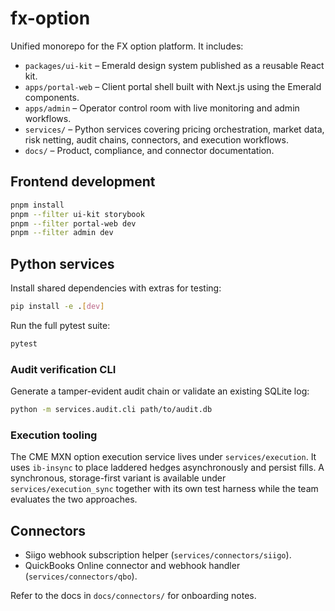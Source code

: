 # fx-option

Unified monorepo for the FX option platform. It includes:

- `packages/ui-kit` – Emerald design system published as a reusable React kit.
- `apps/portal-web` – Client portal shell built with Next.js using the Emerald components.
- `apps/admin` – Operator control room with live monitoring and admin workflows.
- `services/` – Python services covering pricing orchestration, market data, risk netting, audit chains, connectors, and execution workflows.
- `docs/` – Product, compliance, and connector documentation.

## Frontend development

```bash
pnpm install
pnpm --filter ui-kit storybook
pnpm --filter portal-web dev
pnpm --filter admin dev
```

## Python services

Install shared dependencies with extras for testing:

```bash
pip install -e .[dev]
```

Run the full pytest suite:

```bash
pytest
```

### Audit verification CLI

Generate a tamper-evident audit chain or validate an existing SQLite log:

```bash
python -m services.audit.cli path/to/audit.db
```

### Execution tooling

The CME MXN option execution service lives under `services/execution`. It uses `ib-insync` to place laddered hedges asynchronously and persist fills. A synchronous, storage-first variant is available under `services/execution_sync` together with its own test harness while the team evaluates the two approaches.

## Connectors

- Siigo webhook subscription helper (`services/connectors/siigo`).
- QuickBooks Online connector and webhook handler (`services/connectors/qbo`).

Refer to the docs in `docs/connectors/` for onboarding notes.
